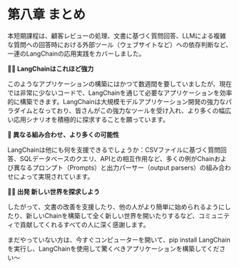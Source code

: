 # 第八章 まとめ


本短期課程は、顧客レビューの処理、文書に基づく質問回答、LLMによる複雑な質問への回答時における外部ツール（ウェブサイトなど）への依存判断など、一連のLangChainの応用実践をカバーしました。

**👍🏻 LangChainはこれほど強力**

このようなアプリケーションの構築にはかつて数週間を要していましたが、現在では非常に少ないコードで、LangChainを通じて必要なアプリケーションを効率的に構築できます。LangChainは大規模モデルアプリケーション開発の強力なパラダイムとなっており、皆さんがこの強力なツールを受け入れ、より多くの幅広い応用シナリオを積極的に探求することを願っています。

**🌈 異なる組み合わせ、より多くの可能性**

LangChainは他にも何を支援できるでしょうか：CSVファイルに基づく質問回答、SQLデータベースのクエリ、APIとの相互作用など、多くの例がChainおよび異なるプロンプト（Prompts）と出力パーサー（output parsers）の組み合わせによって実現されています。

**💪🏻 出発 新しい世界を探求しよう**

したがって、文書の改善を支援したり、他の人がより簡単に始められるようにしたり、新しいChainを構築して全く新しい世界を開いたりするなど、コミュニティで貢献してくれるすべての人に深く感謝します。

まだやっていない方は、今すぐコンピューターを開いて、pip install LangChainを実行し、LangChainを使用して驚くべきアプリケーションを構築してください〜

